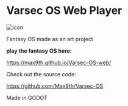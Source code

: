 # Varsec OS Web Player

![icon](https://github.com/user-attachments/assets/b3029177-26ef-4484-b4b0-15104103e1d6)



 Fantasy OS made as an art project


**play the fantasy OS here:**

https://max9th.github.io/Varsec-OS-web/

Check out the source code:

https://github.com/Max9th/Varsec-OS

Made in GODOT

